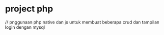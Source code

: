 # project php
// pnggunaan php native dan js untuk membuat beberapa crud dan tampilan login dengan mysql 

